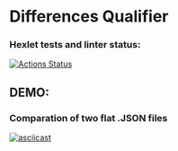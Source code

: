 # Differences Qualifier 

### Hexlet tests and linter status:
[![Actions Status](https://github.com/Alexey-Shepelev/python-project-lvl2/workflows/hexlet-check/badge.svg)](https://github.com/Alexey-Shepelev/python-project-lvl2/actions)

## DEMO:
### Comparation of two flat .JSON files
[![asciicast](https://asciinema.org/a/IMokyR5aPsZAvJpnhK71oxIJT.svg)](https://asciinema.org/a/IMokyR5aPsZAvJpnhK71oxIJT)